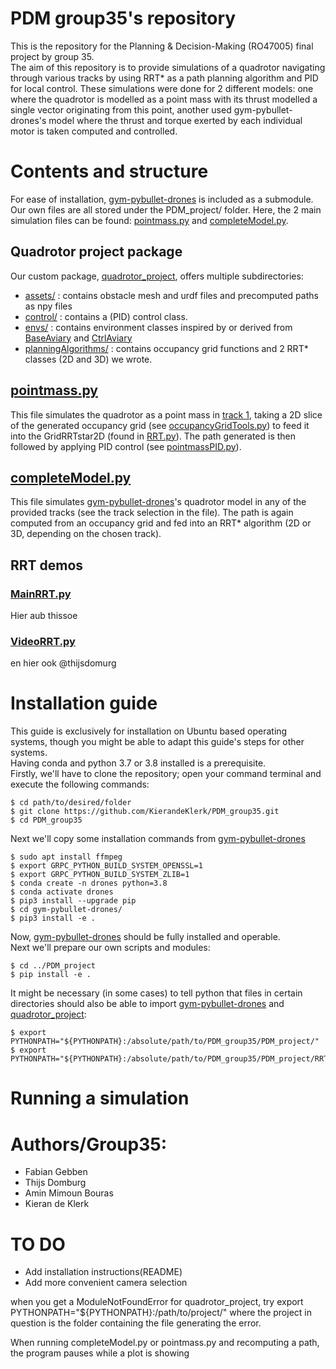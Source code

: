 # PDM group35's repository
This is the repository for the Planning & Decision-Making (RO47005) final project by group 35. </br>
The aim of this repository is to provide simulations of a quadrotor navigating through various tracks by using RRT* as a path planning algorithm and PID for local control. These simulations were done for 2 different models: one where the quadrotor is modelled as a point mass with its thrust modelled a single vector originating from this point, another used gym-pybullet-drones's model where the thrust and torque exerted by each individual motor is taken computed and controlled.

# Contents and structure
For ease of installation, [gym-pybullet-drones](https://github.com/utiasDSL/gym-pybullet-drones.git) is included as a submodule. </br>
Our own files are all stored under the PDM_project/ folder. Here, the 2 main simulation files can be found: [pointmass.py](PDM_project/pointmass.py) and [completeModel.py](PDM_project/completeModel.py). 
## Quadrotor project package
Our custom package, [quadrotor_project](PDM_project/quadrotor_project/), offers multiple subdirectories:
- [assets/](PDM_project/quadrotor_project/assets/) : contains obstacle mesh and urdf files and precomputed paths as npy files
- [control/](PDM_project/quadrotor_project/control/) : contains a (PID) control class.
- [envs/](PDM_project/quadrotor_project/envs/) : contains environment classes inspired by or derived from [BaseAviary](gym-pybullet-drones/gym_pybullet_drones/envs/BaseAviary.py) and [CtrlAviary](gym-pybullet-drones/gym_pybullet_drones/envs/CtrlAviary.py)
- [planningAlgorithms/](PDM_project/quadrotor_project/planningAlgorithms/) : contains occupancy grid functions and 2 RRT* classes (2D and 3D) we wrote. 

## [pointmass.py](PDM_project/pointmass.py)
This file simulates the quadrotor as a point mass in [track 1](PDM_project/quadrotor_project/assets/track1.urdf), taking a 2D slice of the generated occupancy grid (see [occupancyGridTools.py](PDM_project/quadrotor_project/planningAlgorithms/occupancyGridTools.py)) to feed it into the GridRRTstar2D (found in [RRT.py](PDM_project/quadrotor_project/planningAlgorithms/RRT.py)). The path generated is then followed by applying PID control (see [pointmassPID.py](PDM_project/quadrotor_project/control/pointmassPID.py)).

## [completeModel.py](PDM_project/completeModel.py)
This file simulates [gym-pybullet-drones](https://github.com/utiasDSL/gym-pybullet-drones.git)'s quadrotor model in any of the provided tracks (see the track selection in the file). The path is again computed from an occupancy grid and fed into an RRT* algorithm (2D or 3D, depending on the chosen track).

## RRT demos
### [MainRRT.py](PDM_project/RRT/MainRRT.py)
Hier aub thissoe
### [VideoRRT.py](PDM_project/RRT//VideoRRT.py)
en hier ook @thijsdomurg

# Installation guide
This guide is exclusively for installation on Ubuntu based operating systems, though you might be able to adapt this guide's steps for other systems.</br>
Having conda and python 3.7 or 3.8 installed is a prerequisite.</br>
Firstly, we'll have to clone the repository; open your command terminal and execute the following commands:</br>
```
$ cd path/to/desired/folder
$ git clone https://github.com/KierandeKlerk/PDM_group35.git
$ cd PDM_group35
```
Next we'll copy some installation commands from [gym-pybullet-drones](https://github.com/utiasDSL/gym-pybullet-drones#readme)
```
$ sudo apt install ffmpeg 
$ export GRPC_PYTHON_BUILD_SYSTEM_OPENSSL=1
$ export GRPC_PYTHON_BUILD_SYSTEM_ZLIB=1
$ conda create -n drones python=3.8
$ conda activate drones
$ pip3 install --upgrade pip
$ cd gym-pybullet-drones/
$ pip3 install -e .
```
Now, [gym-pybullet-drones](https://github.com/utiasDSL/gym-pybullet-drones.git) should be fully installed and operable.</br>
Next we'll prepare our own scripts and modules:
```
$ cd ../PDM_project
$ pip install -e .
```
It might be necessary (in some cases) to tell python that files in certain directories should also be able to import [gym-pybullet-drones](https://github.com/utiasDSL/gym-pybullet-drones.git) and [quadrotor_project](PDM_project/quadrotor_project/):
```
$ export PYTHONPATH="${PYTHONPATH}:/absolute/path/to/PDM_group35/PDM_project/"
$ export PYTHONPATH="${PYTHONPATH}:/absolute/path/to/PDM_group35/PDM_project/RRT/"
```
# Running a simulation



# Authors/Group35:
 - Fabian Gebben 
 - Thijs Domburg
 - Amin Mimoun Bouras
 - Kieran de Klerk





# TO DO
- Add installation instructions(README)
- Add more convenient camera selection

when you get a ModuleNotFoundError for quadrotor_project, try export PYTHONPATH="${PYTHONPATH}:/path/to/project/" where the project in question is the folder containing the file generating the error.

When running completeModel.py or pointmass.py and recomputing a path, the program pauses while a plot is showing

